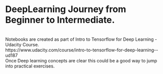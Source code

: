 <h1>DeepLearning Journey from Beginner to Intermediate.</h1><br>
Notebooks are created as part of Intro to Tensorflow for Deep Learning -Udacity Course.<br>
https://www.udacity.com/course/intro-to-tensorflow-for-deep-learning--ud187
<br>Once Deep learning concepts are clear this could be a good way to jump into practical exercises.

